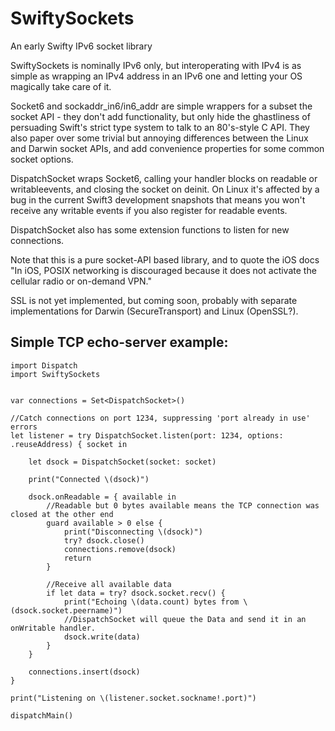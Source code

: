 # SwiftySockets
An early Swifty IPv6 socket library

SwiftySockets is nominally IPv6 only, but interoperating with IPv4 is as simple as wrapping an IPv4 address in an IPv6 one and letting your OS magically take care of it.

Socket6 and sockaddr_in6/in6_addr are simple wrappers for a subset the socket API - they don't add functionality, but only hide the ghastliness of persuading Swift's strict type system to talk to an 80's-style C API. They also paper over some trivial but annoying differences between the Linux and Darwin socket APIs, and add convenience properties for some common socket options.

DispatchSocket wraps Socket6, calling your handler blocks on readable or writableevents, and closing the socket on deinit. On Linux it's affected by a bug in the current Swift3 development snapshots that means you won't receive any writable events if you also register for readable events.

DispatchSocket also has some extension functions to listen for new connections.

Note that this is a pure socket-API based library, and to quote the iOS docs "In iOS, POSIX networking is discouraged because it does not activate the cellular radio or on-demand VPN."

SSL is not yet implemented, but coming soon, probably with separate implementations for Darwin (SecureTransport) and Linux (OpenSSL?).

## Simple TCP echo-server example:
```
import Dispatch
import SwiftySockets


var connections = Set<DispatchSocket>()

//Catch connections on port 1234, suppressing 'port already in use' errors
let listener = try DispatchSocket.listen(port: 1234, options: .reuseAddress) { socket in

	let dsock = DispatchSocket(socket: socket)

	print("Connected \(dsock)")

	dsock.onReadable = { available in
		//Readable but 0 bytes available means the TCP connection was closed at the other end
		guard available > 0 else {
			print("Disconnecting \(dsock)")
			try? dsock.close()
			connections.remove(dsock)
			return
		}

		//Receive all available data
		if let data = try? dsock.socket.recv() {
			print("Echoing \(data.count) bytes from \(dsock.socket.peername)")
			//DispatchSocket will queue the Data and send it in an onWritable handler.
			dsock.write(data)
		}
	}

	connections.insert(dsock)
}

print("Listening on \(listener.socket.sockname!.port)")

dispatchMain()
```
